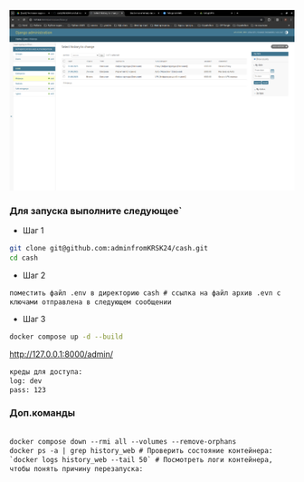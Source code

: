 
![img](./img/history.png)

### Для запуска выполните следующее`
- Шаг 1
```bash
git clone git@github.com:adminfromKRSK24/cash.git
cd cash
```
- Шаг 2 
```
поместить файл .env в директорию cash # ссылка на файл архив .evn с ключами отправлена в следующем сообщении
```
- Шаг 3
```bash
docker compose up -d --build
```
http://127.0.0.1:8000/admin/

```
креды для доступа:
log: dev
pass: 123
```
### Доп.команды
```commandline

docker compose down --rmi all --volumes --remove-orphans
docker ps -a | grep history_web # Проверить состояние контейнера:
`docker logs history_web --tail 50` # Посмотреть логи контейнера, чтобы понять причину перезапуска:

```